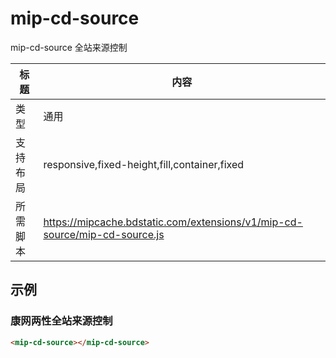# mip-cd-source

mip-cd-source 全站来源控制

标题|内容
----|----
类型|通用
支持布局|responsive,fixed-height,fill,container,fixed
所需脚本|https://mipcache.bdstatic.com/extensions/v1/mip-cd-source/mip-cd-source.js

## 示例

### 康网两性全站来源控制
```html
<mip-cd-source></mip-cd-source>
```  


